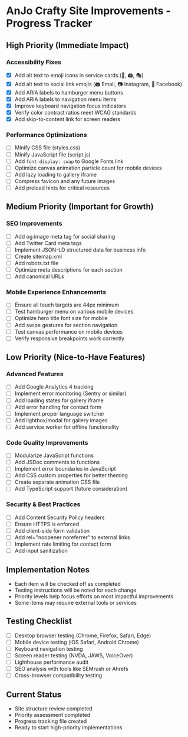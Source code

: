 # AnJo Crafty Site Improvements - Progress Tracker

## High Priority (Immediate Impact)

### Accessibility Fixes
- [x] Add alt text to emoji icons in service cards (🎨, 🖨️, 🎭)
- [x] Add alt text to social link emojis (🖨️ Email, 📷 Instagram, 📘 Facebook)
- [x] Add ARIA labels to hamburger menu buttons
- [x] Add ARIA labels to navigation menu items
- [x] Improve keyboard navigation focus indicators
- [x] Verify color contrast ratios meet WCAG standards
- [x] Add skip-to-content link for screen readers

### Performance Optimizations
- [ ] Minify CSS file (styles.css)
- [ ] Minify JavaScript file (script.js)
- [ ] Add `font-display: swap` to Google Fonts link
- [ ] Optimize canvas animation particle count for mobile devices
- [ ] Add lazy loading to gallery iframe
- [ ] Compress favicon and any future images
- [ ] Add preload hints for critical resources

## Medium Priority (Important for Growth)

### SEO Improvements
- [ ] Add og:image meta tag for social sharing
- [ ] Add Twitter Card meta tags
- [ ] Implement JSON-LD structured data for business info
- [ ] Create sitemap.xml
- [ ] Add robots.txt file
- [ ] Optimize meta descriptions for each section
- [ ] Add canonical URLs

### Mobile Experience Enhancements
- [ ] Ensure all touch targets are 44px minimum
- [ ] Test hamburger menu on various mobile devices
- [ ] Optimize hero title font size for mobile
- [ ] Add swipe gestures for section navigation
- [ ] Test canvas performance on mobile devices
- [ ] Verify responsive breakpoints work correctly

## Low Priority (Nice-to-Have Features)

### Advanced Features
- [ ] Add Google Analytics 4 tracking
- [ ] Implement error monitoring (Sentry or similar)
- [ ] Add loading states for gallery iframe
- [ ] Add error handling for contact form
- [ ] Implement proper language switcher
- [ ] Add lightbox/modal for gallery images
- [ ] Add service worker for offline functionality

### Code Quality Improvements
- [ ] Modularize JavaScript functions
- [ ] Add JSDoc comments to functions
- [ ] Implement error boundaries in JavaScript
- [ ] Add CSS custom properties for better theming
- [ ] Create separate animation CSS file
- [ ] Add TypeScript support (future consideration)

### Security & Best Practices
- [ ] Add Content Security Policy headers
- [ ] Ensure HTTPS is enforced
- [ ] Add client-side form validation
- [ ] Add rel="noopener noreferrer" to external links
- [ ] Implement rate limiting for contact form
- [ ] Add input sanitization

## Implementation Notes
- Each item will be checked off as completed
- Testing instructions will be noted for each change
- Priority levels help focus efforts on most impactful improvements
- Some items may require external tools or services

## Testing Checklist
- [ ] Desktop browser testing (Chrome, Firefox, Safari, Edge)
- [ ] Mobile device testing (iOS Safari, Android Chrome)
- [ ] Keyboard navigation testing
- [ ] Screen reader testing (NVDA, JAWS, VoiceOver)
- [ ] Lighthouse performance audit
- [ ] SEO analysis with tools like SEMrush or Ahrefs
- [ ] Cross-browser compatibility testing

## Current Status
- Site structure review completed
- Priority assessment completed
- Progress tracking file created
- Ready to start high-priority implementations
